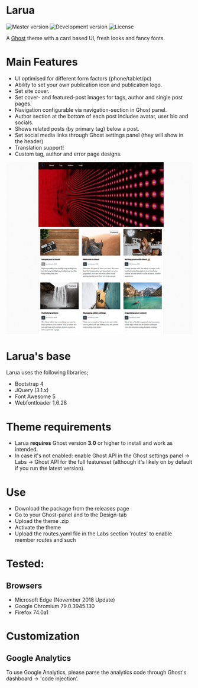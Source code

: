 # Larua

![Master version](https://img.shields.io/github/package-json/v/Canitia/larua/master?style=flat-square)
![Development version](https://img.shields.io/github/package-json/v/Canitia/larua/dev?style=flat-square)
![License](https://img.shields.io/github/license/Canitia/larua?style=flat-square)

A [Ghost](http://github.com/tryghost/ghost/) theme with a card based UI, fresh looks and fancy fonts. 

# Main Features
- UI optimised for different form factors (phone/tablet/pc)
- Ability to set your own publication icon and publication logo.
- Set site cover.
- Set cover- and featured-post images for tags, author and single post pages.
- Navigation configurable via navigation-section in Ghost panel.
- Author section at the bottom of each post includes avatar, user bio and socials.
- Shows related posts (by primary tag) below a post.
- Set social media links through Ghost settings panel (they will show in the header)
- Translation support!
- Custom tag, author and error page designs.

![Larua](https://github.com/canitia/larua/raw/master/assets/screenshot-desktop.png)

# Larua's base
Larua uses the following libraries;
- Bootstrap 4
- JQuery (3.1.x)
- Font Awesome 5
- Webfontloader 1.6.28

# Theme requirements
- Larua **requires** Ghost version **3.0** or higher to install and work as intended. 
- In case it's not enabled: enable Ghost API in the Ghost settings panel -> Labs -> Ghost API for the full featureset (although it's likely on by default if you run the latest version).

# Use
- Download the package from the releases page
- Go to your Ghost-panel and to the Design-tab
- Upload the theme .zip
- Activate the theme
- Upload the routes.yaml file in the Labs section 'routes' to enable member routes and such

# Tested:
## Browsers
- Microsoft Edge (November 2018 Update)
- Google Chromium 79.0.3945.130
- Firefox 74.0a1

# Customization

## Google Analytics
To use Google Analytics, please parse the analytics code through Ghost's dashboard -> 'code injection'.
